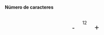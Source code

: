 <head>
    <style>
    .parametro-senha-botoes{
    display: flex;
    justify-content: center;
}
    .parametro-senha__botao{
    background-color: var(--fundo-texto);
    color: var(--branco);
    border: 2px solid var(--borda);
    padding: 24px;
    font-size: 24px;
}
   .parametro-senha__botao{
    background-color: var(--fundo-texto);
    color: var(--branco);
    border: 2px solid var(--borda);
    padding: 24px;
    font-size: 24px;
    cursor: pointer;
}

  </style>
</head>

<div class="parametro-senha">
    <h4 class="parametro-senha__titulo">Número de caracteres</h4>
    <div class="parametro-senha-botoes">
        <button class="parametro-senha__botao">-</button>
        <p class="parametro-senha__texto">12</p>
        <button class="parametro-senha__botao">+</button>
    </div>
</div>  
